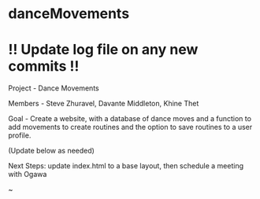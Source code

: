 # danceMovements

# !! Update log file on any new commits !!

Project - Dance Movements

Members - Steve Zhuravel, Davante Middleton, Khine Thet

Goal - Create a website, with a database of dance moves and a function to add movements to create routines and the option to save routines to a user profile. 

(Update below as needed)

Next Steps: update index.html to a base layout, then schedule a meeting with Ogawa

~
